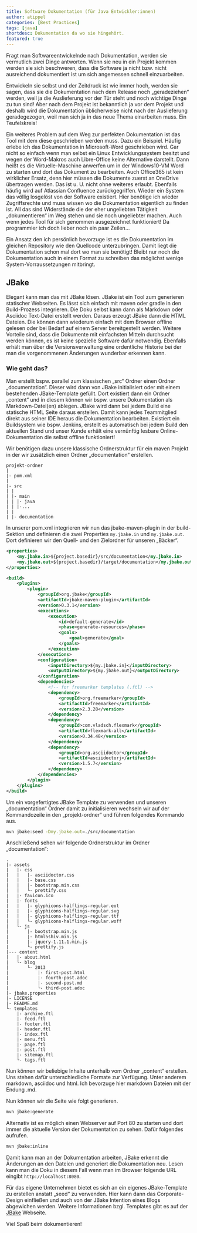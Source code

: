 ```yaml
---
title: Software Dokumentation (für Java Entwickler:innen)
author: atippel
categories: [Best Practices]
tags: [java]
shortdesc: Dokumentation da wo sie hingehört.
featured: true
---
```


Fragt man  Softwareentwickelnde nach Dokumentation, werden sie vermutlich zwei Dinge antworten. Wenn sie neu in ein Projekt kommen werden sie sich beschweren, dass die Software ja nicht bzw. nicht ausreichend  dokumentiert ist um sich angemessen schnell einzuarbeiten.

Entwickeln sie selbst und der Zeitdruck ist wie immer hoch, werden sie sagen, dass sie  die Dokumentation nach dem Release noch „geradeziehen“ werden, weil ja die Auslieferung vor der Tür steht und noch wichtige Dinge zu tun sind!  Aber nach dem Projekt ist bekanntlich ja vor dem Projekt und deshalb  wird die Dokumentation üblicherweise nicht nach der Auslieferung  geradegezogen, weil man sich ja in das neue Thema einarbeiten muss. Ein Teufelskreis!

Ein weiteres Problem auf dem Weg zur perfekten Dokumentation ist das  Tool mit dem diese geschrieben werden muss. Dazu ein Beispiel. Häufig  erlebe ich das Dokumentation in Microsoft-Word geschrieben wird. Gar  nicht so einfach wenn man selbst ein Linux Entwicklungssystem besitzt  und wegen der Word-Makros auch Libre-Office keine Alternative darstellt. Dann heißt es die Virtuelle-Maschine anwerfen um in der Windows10-VM  Word zu starten und dort das Dokument zu bearbeiten. Auch Office365 ist  kein wirklicher Ersatz, denn hier müssen die Dokumente zuerst an  OneDrive übertragen werden. Das ist u. U. nicht ohne weiteres erlaubt.  Ebenfalls häufig wird auf Atlassian Confluence zurückgegriffen. Wieder  ein System das völlig losgelöst von der Software existiert. Hier  benötige ich wieder Zugriffsrechte und muss wissen wo die Dokumentation  eigentlich zu finden ist. All das sind Widerstände die der eher  ungeliebten Tätigkeit „dokumentieren“ im Weg stehen und sie noch  ungeliebter machen. Auch wenn jedes Tool für sich genommen ausgezeichnet funktioniert! Da programmier ich doch lieber noch ein paar Zeilen…

Ein Ansatz den ich persönlich bevorzuge ist es die Dokumentation im  gleichen Repository wie den Quellcode unterzubringen. Damit liegt die  Dokumentation schon mal dort wo man sie benötigt! Bleibt nur noch die  Dokumentation auch in einem Format zu schreiben das möglichst wenige  System-Vorraussetzungen mitbringt.

## JBake

Elegant kann man das mit JBake lösen. JBake ist ein Tool zum  generieren statischer Webseiten. Es lässt sich einfach mit maven oder  gradle in den Build-Prozess integrieren. Die Doku selbst kann dann als  Markdown oder Asciidoc Text-Datei erstellt werden. Daraus erzeugt JBake  dann die HTML Dateien. Die können dann wiederum einfach mit dem Browser  offline gelesen oder bei Bedarf auf einem Server bereitgestellt werden.  Weitere Vorteile sind, dass die Dokumente mit einfachsten Mitteln  durchsucht werden können, es ist keine spezielle Software dafür  notwendig. Ebenfalls erhält man über die Versionsverwaltung eine  ordentliche Historie bei der man die vorgenommenen Änderungen wunderbar  erkennen kann.

### Wie geht das?

Man erstellt bspw. parallel zum klassischen „src“ Ordner einen Ordner „documentation“. Dieser wird dann von JBake initialisiert oder mit  einem bestehenden JBake-Template gefüllt. Dort existiert dann ein Ordner „content“ und in diesem können wir bspw. unsere Dokumentation als  Markdown-Datei(en) ablegen. JBake wird dann bei jedem Build eine  statische HTML Seite daraus erstellen. Damit kann jedes Teammitglied  direkt aus seiner IDE heraus die Dokumentation bearbeiten. Existiert ein Buildsystem wie bspw. Jenkins, erstellt es automatisch bei jedem Build  den aktuellen Stand und unser Kunde erhält eine vernünftig lesbare  Online-Dokumentation die selbst offline funktioniert!

Wir benötigen dazu unsere klassische Ordnerstruktur für ein maven  Projekt in der wir zusätzlich einen Ordner „documentation“ erstellen.

```
projekt-ordner
|
|- pom.xml
|
|- src
| |
| |- main
| | |- java
| | |-...
| |
| |- documentation
```

In unserer pom.xml integrieren wir nun das jbake-maven-plugin in der build-Sektion und definieren die zwei Properties `my.jbake.in` und `my.jbake.out`. Dort definieren wir den Quell- und den Zielordner für unseren „Bäcker“.

```xml
<properties>
    <my.jbake.in>${project.basedir}/src/documentation</my.jbake.in>
    <my.jbake.out>${project.basedir}/target/documentation</my.jbake.out>
</properties>

<build>
    <plugins>
        <plugin>
            <groupId>org.jbake</groupId>
            <artifactId>jbake-maven-plugin</artifactId>
            <version>0.3.1</version>
            <executions>
                <execution>
                    <id>default-generate</id>
                    <phase>generate-resources</phase>
                    <goals>
                        <goal>generate</goal>
                    </goals>
                </execution>
            </executions>
            <configuration>
                <inputDirectory>${my.jbake.in}</inputDirectory>
                <outputDirectory>${my.jbake.out}</outputDirectory>
            </configuration>
            <dependencies>
                <!-- for freemarker templates (.ftl) -->
                <dependency>
                    <groupId>org.freemarker</groupId>
                    <artifactId>freemarker</artifactId>
                    <version>2.3.28</version>
                </dependency>
                <dependency>
                    <groupId>com.vladsch.flexmark</groupId>
                    <artifactId>flexmark-all</artifactId>
                    <version>0.34.48</version>
                </dependency>
                <dependency>
                    <groupId>org.asciidoctor</groupId>
                    <artifactId>asciidoctorj</artifactId>
                    <version>1.5.7</version>
                </dependency>
            </dependencies>
        </plugin>
    </plugins>
</build>
```

Um ein vorgefertigtes JBake Template zu verwenden und unseren  „documentation“ Ordner damit zu initialisieren wechseln wir auf der  Kommandozeile in den „projekt-ordner“ und führen folgendes Kommando aus.

```bash
mvn jbake:seed -Dmy.jbake.out=./src/documentation
```

Anschließend sehen wir folgende Ordnerstruktur im Ordner „documentation“:

```
.
|- assets
|   |- css
|   |   |- asciidoctor.css
|   |   |- base.css
|   |   |- bootstrap.min.css
|   |   └- prettify.css
|   |- favicon.ico
|   |- fonts
|   |   |- glyphicons-halflings-regular.eot
|   |   |- glyphicons-halflings-regular.svg
|   |   |- glyphicons-halflings-regular.ttf
|   |   └- glyphicons-halflings-regular.woff
|   └- js
|       |- bootstrap.min.js
|       |- html5shiv.min.js
|       |- jquery-1.11.1.min.js
|       └- prettify.js
|--- content
|   |- about.html
|   └- blog
|       └- 2013
|           |- first-post.html
|           |- fourth-post.adoc
|           |- second-post.md
|           └- third-post.adoc
|- jbake.properties
|- LICENSE
|- README.md
└- templates
    |- archive.ftl
    |- feed.ftl
    |- footer.ftl
    |- header.ftl
    |- index.ftl
    |- menu.ftl
    |- page.ftl
    |- post.ftl
    |- sitemap.ftl
    └- tags.ftl
```

Nun können wir beliebige Inhalte unterhalb vom Ordner „content“  erstellen. Uns stehen dafür unterschiedliche Formate zur Verfügung.  Unter anderem markdown, asciidoc und html. Ich bevorzuge hier markdown  Dateien mit der Endung .md.

Nun können wir die Seite wie folgt generieren.

```bash
mvn jbake:generate
```

Alternativ ist es möglich einen Webserver auf Port 80 zu starten und  dort immer die aktuelle Version der Dokumentation zu sehen. Dafür  folgendes aufrufen.

```bash
mvn jbake:inline
```

Damit kann man an der Dokumentation arbeiten, JBake erkennt die  Änderungen an den Dateien und generiert die Dokumentation neu. Lesen  kann man die Doku in diesem Fall wenn man im Browser folgende URL  eingibt `http://localhost:8080`.

Für das eigene Unternehmen bietet es sich an ein eigenes  JBake-Template zu erstellen anstatt „seed“ zu verwenden. Hier kann dann  das Corporate-Design einfließen und auch von der JBake Intention eines  Blogs abgewichen werden. Weitere Informationen bzgl. Templates gibt es  auf der [JBake](https://jbake.org/docs/2.6.4/) Webseite.

Viel Spaß beim dokumentieren!
